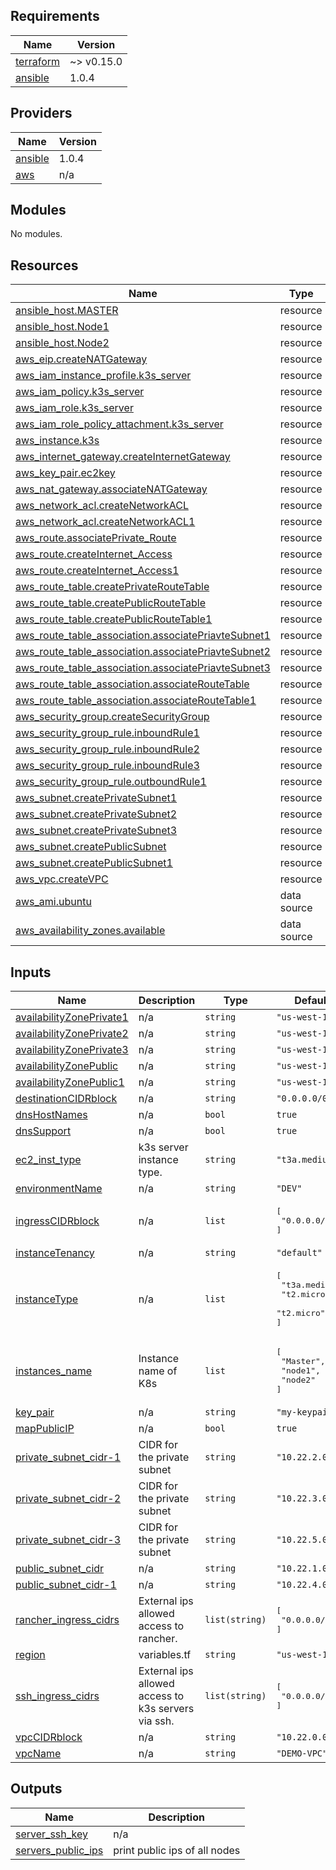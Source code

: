 ## Requirements

| Name | Version |
|------|---------|
| <a name="requirement_terraform"></a> [terraform](#requirement\_terraform) | ~> v0.15.0 |
| <a name="requirement_ansible"></a> [ansible](#requirement\_ansible) | 1.0.4 |

## Providers

| Name | Version |
|------|---------|
| <a name="provider_ansible"></a> [ansible](#provider\_ansible) | 1.0.4 |
| <a name="provider_aws"></a> [aws](#provider\_aws) | n/a |

## Modules

No modules.

## Resources

| Name | Type |
|------|------|
| [ansible_host.MASTER](https://registry.terraform.io/providers/nbering/ansible/1.0.4/docs/resources/host) | resource |
| [ansible_host.Node1](https://registry.terraform.io/providers/nbering/ansible/1.0.4/docs/resources/host) | resource |
| [ansible_host.Node2](https://registry.terraform.io/providers/nbering/ansible/1.0.4/docs/resources/host) | resource |
| [aws_eip.createNATGateway](https://registry.terraform.io/providers/hashicorp/aws/latest/docs/resources/eip) | resource |
| [aws_iam_instance_profile.k3s_server](https://registry.terraform.io/providers/hashicorp/aws/latest/docs/resources/iam_instance_profile) | resource |
| [aws_iam_policy.k3s_server](https://registry.terraform.io/providers/hashicorp/aws/latest/docs/resources/iam_policy) | resource |
| [aws_iam_role.k3s_server](https://registry.terraform.io/providers/hashicorp/aws/latest/docs/resources/iam_role) | resource |
| [aws_iam_role_policy_attachment.k3s_server](https://registry.terraform.io/providers/hashicorp/aws/latest/docs/resources/iam_role_policy_attachment) | resource |
| [aws_instance.k3s](https://registry.terraform.io/providers/hashicorp/aws/latest/docs/resources/instance) | resource |
| [aws_internet_gateway.createInternetGateway](https://registry.terraform.io/providers/hashicorp/aws/latest/docs/resources/internet_gateway) | resource |
| [aws_key_pair.ec2key](https://registry.terraform.io/providers/hashicorp/aws/latest/docs/resources/key_pair) | resource |
| [aws_nat_gateway.associateNATGateway](https://registry.terraform.io/providers/hashicorp/aws/latest/docs/resources/nat_gateway) | resource |
| [aws_network_acl.createNetworkACL](https://registry.terraform.io/providers/hashicorp/aws/latest/docs/resources/network_acl) | resource |
| [aws_network_acl.createNetworkACL1](https://registry.terraform.io/providers/hashicorp/aws/latest/docs/resources/network_acl) | resource |
| [aws_route.associatePrivate_Route](https://registry.terraform.io/providers/hashicorp/aws/latest/docs/resources/route) | resource |
| [aws_route.createInternet_Access](https://registry.terraform.io/providers/hashicorp/aws/latest/docs/resources/route) | resource |
| [aws_route.createInternet_Access1](https://registry.terraform.io/providers/hashicorp/aws/latest/docs/resources/route) | resource |
| [aws_route_table.createPrivateRouteTable](https://registry.terraform.io/providers/hashicorp/aws/latest/docs/resources/route_table) | resource |
| [aws_route_table.createPublicRouteTable](https://registry.terraform.io/providers/hashicorp/aws/latest/docs/resources/route_table) | resource |
| [aws_route_table.createPublicRouteTable1](https://registry.terraform.io/providers/hashicorp/aws/latest/docs/resources/route_table) | resource |
| [aws_route_table_association.associatePriavteSubnet1](https://registry.terraform.io/providers/hashicorp/aws/latest/docs/resources/route_table_association) | resource |
| [aws_route_table_association.associatePriavteSubnet2](https://registry.terraform.io/providers/hashicorp/aws/latest/docs/resources/route_table_association) | resource |
| [aws_route_table_association.associatePriavteSubnet3](https://registry.terraform.io/providers/hashicorp/aws/latest/docs/resources/route_table_association) | resource |
| [aws_route_table_association.associateRouteTable](https://registry.terraform.io/providers/hashicorp/aws/latest/docs/resources/route_table_association) | resource |
| [aws_route_table_association.associateRouteTable1](https://registry.terraform.io/providers/hashicorp/aws/latest/docs/resources/route_table_association) | resource |
| [aws_security_group.createSecurityGroup](https://registry.terraform.io/providers/hashicorp/aws/latest/docs/resources/security_group) | resource |
| [aws_security_group_rule.inboundRule1](https://registry.terraform.io/providers/hashicorp/aws/latest/docs/resources/security_group_rule) | resource |
| [aws_security_group_rule.inboundRule2](https://registry.terraform.io/providers/hashicorp/aws/latest/docs/resources/security_group_rule) | resource |
| [aws_security_group_rule.inboundRule3](https://registry.terraform.io/providers/hashicorp/aws/latest/docs/resources/security_group_rule) | resource |
| [aws_security_group_rule.outboundRule1](https://registry.terraform.io/providers/hashicorp/aws/latest/docs/resources/security_group_rule) | resource |
| [aws_subnet.createPrivateSubnet1](https://registry.terraform.io/providers/hashicorp/aws/latest/docs/resources/subnet) | resource |
| [aws_subnet.createPrivateSubnet2](https://registry.terraform.io/providers/hashicorp/aws/latest/docs/resources/subnet) | resource |
| [aws_subnet.createPrivateSubnet3](https://registry.terraform.io/providers/hashicorp/aws/latest/docs/resources/subnet) | resource |
| [aws_subnet.createPublicSubnet](https://registry.terraform.io/providers/hashicorp/aws/latest/docs/resources/subnet) | resource |
| [aws_subnet.createPublicSubnet1](https://registry.terraform.io/providers/hashicorp/aws/latest/docs/resources/subnet) | resource |
| [aws_vpc.createVPC](https://registry.terraform.io/providers/hashicorp/aws/latest/docs/resources/vpc) | resource |
| [aws_ami.ubuntu](https://registry.terraform.io/providers/hashicorp/aws/latest/docs/data-sources/ami) | data source |
| [aws_availability_zones.available](https://registry.terraform.io/providers/hashicorp/aws/latest/docs/data-sources/availability_zones) | data source |

## Inputs

| Name | Description | Type | Default | Required |
|------|-------------|------|---------|:--------:|
| <a name="input_availabilityZonePrivate1"></a> [availabilityZonePrivate1](#input\_availabilityZonePrivate1) | n/a | `string` | `"us-west-1a"` | no |
| <a name="input_availabilityZonePrivate2"></a> [availabilityZonePrivate2](#input\_availabilityZonePrivate2) | n/a | `string` | `"us-west-1a"` | no |
| <a name="input_availabilityZonePrivate3"></a> [availabilityZonePrivate3](#input\_availabilityZonePrivate3) | n/a | `string` | `"us-west-1b"` | no |
| <a name="input_availabilityZonePublic"></a> [availabilityZonePublic](#input\_availabilityZonePublic) | n/a | `string` | `"us-west-1b"` | no |
| <a name="input_availabilityZonePublic1"></a> [availabilityZonePublic1](#input\_availabilityZonePublic1) | n/a | `string` | `"us-west-1a"` | no |
| <a name="input_destinationCIDRblock"></a> [destinationCIDRblock](#input\_destinationCIDRblock) | n/a | `string` | `"0.0.0.0/0"` | no |
| <a name="input_dnsHostNames"></a> [dnsHostNames](#input\_dnsHostNames) | n/a | `bool` | `true` | no |
| <a name="input_dnsSupport"></a> [dnsSupport](#input\_dnsSupport) | n/a | `bool` | `true` | no |
| <a name="input_ec2_inst_type"></a> [ec2\_inst\_type](#input\_ec2\_inst\_type) | k3s server instance type. | `string` | `"t3a.medium"` | no |
| <a name="input_environmentName"></a> [environmentName](#input\_environmentName) | n/a | `string` | `"DEV"` | no |
| <a name="input_ingressCIDRblock"></a> [ingressCIDRblock](#input\_ingressCIDRblock) | n/a | `list` | <pre>[<br>  "0.0.0.0/0"<br>]</pre> | no |
| <a name="input_instanceTenancy"></a> [instanceTenancy](#input\_instanceTenancy) | n/a | `string` | `"default"` | no |
| <a name="input_instanceType"></a> [instanceType](#input\_instanceType) | n/a | `list` | <pre>[<br>  "t3a.medium",<br>  "t2.micro",<br>  "t2.micro"<br>]</pre> | no |
| <a name="input_instances_name"></a> [instances\_name](#input\_instances\_name) | Instance name of K8s | `list` | <pre>[<br>  "Master",<br>  "node1",<br>  "node2"<br>]</pre> | no |
| <a name="input_key_pair"></a> [key\_pair](#input\_key\_pair) | n/a | `string` | `"my-keypair"` | no |
| <a name="input_mapPublicIP"></a> [mapPublicIP](#input\_mapPublicIP) | n/a | `bool` | `true` | no |
| <a name="input_private_subnet_cidr-1"></a> [private\_subnet\_cidr-1](#input\_private\_subnet\_cidr-1) | CIDR for the private subnet | `string` | `"10.22.2.0/24"` | no |
| <a name="input_private_subnet_cidr-2"></a> [private\_subnet\_cidr-2](#input\_private\_subnet\_cidr-2) | CIDR for the private subnet | `string` | `"10.22.3.0/24"` | no |
| <a name="input_private_subnet_cidr-3"></a> [private\_subnet\_cidr-3](#input\_private\_subnet\_cidr-3) | CIDR for the private subnet | `string` | `"10.22.5.0/24"` | no |
| <a name="input_public_subnet_cidr"></a> [public\_subnet\_cidr](#input\_public\_subnet\_cidr) | n/a | `string` | `"10.22.1.0/24"` | no |
| <a name="input_public_subnet_cidr-1"></a> [public\_subnet\_cidr-1](#input\_public\_subnet\_cidr-1) | n/a | `string` | `"10.22.4.0/24"` | no |
| <a name="input_rancher_ingress_cidrs"></a> [rancher\_ingress\_cidrs](#input\_rancher\_ingress\_cidrs) | External ips allowed access to rancher. | `list(string)` | <pre>[<br>  "0.0.0.0/0"<br>]</pre> | no |
| <a name="input_region"></a> [region](#input\_region) | variables.tf | `string` | `"us-west-1"` | no |
| <a name="input_ssh_ingress_cidrs"></a> [ssh\_ingress\_cidrs](#input\_ssh\_ingress\_cidrs) | External ips allowed access to k3s servers via ssh. | `list(string)` | <pre>[<br>  "0.0.0.0/0"<br>]</pre> | no |
| <a name="input_vpcCIDRblock"></a> [vpcCIDRblock](#input\_vpcCIDRblock) | n/a | `string` | `"10.22.0.0/16"` | no |
| <a name="input_vpcName"></a> [vpcName](#input\_vpcName) | n/a | `string` | `"DEMO-VPC"` | no |

## Outputs

| Name | Description |
|------|-------------|
| <a name="output_server_ssh_key"></a> [server\_ssh\_key](#output\_server\_ssh\_key) | n/a |
| <a name="output_servers_public_ips"></a> [servers\_public\_ips](#output\_servers\_public\_ips) | print public ips of all nodes |
